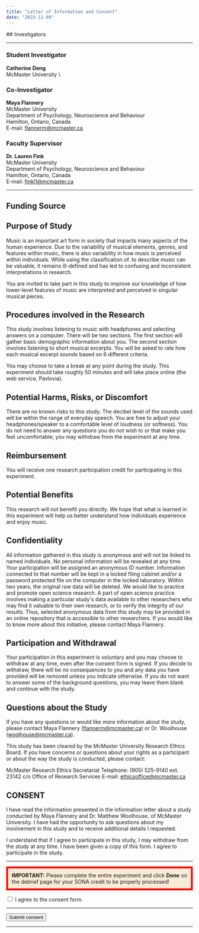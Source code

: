 ```yaml
---
title: "Letter of Information and Consent"
date: "2023-11-09"
---
```


<div class="consent" style="text-align: left; max-width: 600px">
## Investigators

<hr>

### Student Investigator

**Catherine Deng** \
McMaster University \

### Co-Investigator

**Maya Flannery** \
McMaster University \
Department of Psychology, Neuroscience and Behaviour \
Hamilton, Ontario, Canada \
E-mail: flannerm@mcmaster.ca

### Faculty Supervisor

**Dr. Lauren Fink** \
McMaster University \
Department of Psychology, Neuroscience and Behaviour \
Hamilton, Ontario, Canada \
E-mail: finkl1@mcmaster.ca

<hr>

## Funding Source

## Purpose of Study

Music is an important art form in society that impacts many aspects of the human experience. Due to the variability of musical elements, genres, and features within music, there is also variability in how music is perceived within individuals. While using the classification of. to describe music can be valuable, it remains ill-defined and has led to confusing and inconsistent interpretations in research.

You are invited to take part in this study to improve our knowledge of how lower-level features of music are interpreted and perceived in singular musical pieces.

## Procedures involved in the Research

This study involves listening to music with headphones and selecting answers on a computer. There will be two sections. The first section will gather basic demographic information about you. The second section involves listening to short musical excerpts. You will be asked to rate how each musical excerpt sounds based on 6 different criteria.

You may choose to take a break at any point during the study. This experiment should take roughly 50 minutes and will take place online (the web service, Pavlovia).

## Potential Harms, Risks, or Discomfort

There are no known risks to this study. The decibel level of the sounds used will be within the range of everyday speech. You are free to adjust your headphones/speaker to a comfortable level of loudness (or softness). You do not need to answer any questions you do not wish to or that make you feel uncomfortable; you may withdraw from the experiment at any time.

## Reimbursement

You will receive one research participation credit for participating in this experiment.

## Potential Benefits

This research will not benefit you directly. We hope that what is learned in this experiment will help us better understand how individuals experience and enjoy music.

## Confidentiality

All information gathered in this study is anonymous and will not be linked to named individuals. No personal information will be revealed at any time. Your participation will be assigned an anonymous ID number. Information connected to that number will be kept in a locked filing cabinet and/or a password protected file on the computer in the locked laboratory. Within two years, the original raw data will be deleted. We would like to practice and promote open science research. A part of open science practice involves making a particular study's data available to other researchers who may find it valuable to their own research, or to verify the integrity of our results. Thus, selected anonymous data from this study may be provided in an online repository that is accessible to other researchers. If you would like to know more about this initiative, please contact Maya Flannery.

## Participation and Withdrawal

Your participation in this experiment is voluntary and you may choose to withdraw at any time, even after the consent form is signed. If you decide to withdraw, there will be no consequences to you and any data you have provided will be removed unless you indicate otherwise. If you do not want to answer some of the background questions, you may leave them blank and continue with the study.

## Questions about the Study

If you have any questions or would like more information about the study, please contact Maya Flannery (flannerm@mcmaster.ca) or Dr. Woolhouse (woolhouse@mcmaster.ca).

This study has been cleared by the McMaster University Research Ethics Board. If you have concerns or questions about your rights as a participant or about the way the study is conducted, please contact:

McMaster Research Ethics Secretariat
Telephone: (905) 525-9140 ext. 23142
c/o Office of Research Services
E-mail: ethicsoffice@mcmaster.ca

## CONSENT

I have read the information presented in the information letter about a study conducted by Maya Flannery and Dr. Matthew Woolhouse, of McMaster University. I have had the opportunity to ask questions about my involvement in this study and to receive additional details I requested.

I understand that if I agree to participate in this study, I may withdraw from the study at any time. I have been given a copy of this form. I agree to participate in the study.

<hr>

<p style="text-align: justify; background-color: antiquewhite; border-color: red; border-style: solid; border-width: thick; padding: 10px;">
<b>IMPORTANT:</b> Please complete the entire experiment and
click <b>Done</b> on the debrief page for your SONA credit to
be properly processed! </p>
        
<p><input type="checkbox" id="check_consent"> I agree to the consent form.</p>

<hr>

<button type="button" id="submit">Submit consent</button>

<hr>

</div>
